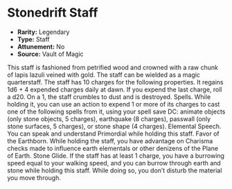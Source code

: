# Stonedrift Staff

- **Rarity:** Legendary
- **Type:** Staff
- **Attunement:** No
- **Source:** Vault of Magic

This staff is fashioned from petrified wood and crowned with a raw chunk of lapis lazuli veined with gold. The staff can be wielded as a magic quarterstaff. The staff has 10 charges for the following properties. It regains 1d6 + 4 expended charges daily at dawn. If you expend the last charge, roll a d20. On a 1, the staff crumbles to dust and is destroyed. Spells. While holding it, you can use an action to expend 1 or more of its charges to cast one of the following spells from it, using your spell save DC: animate objects (only stone objects, 5 charges), earthquake (8 charges), passwall (only stone surfaces, 5 charges), or stone shape (4 charges). Elemental Speech. You can speak and understand Primordial while holding this staff. Favor of the Earthborn. While holding the staff, you have advantage on Charisma checks made to influence earth elementals or other denizens of the Plane of Earth. Stone Glide. If the staff has at least 1 charge, you have a burrowing speed equal to your walking speed, and you can burrow through earth and stone while holding this staff. While doing so, you don’t disturb the material you move through.
